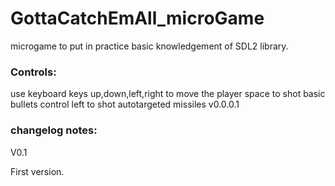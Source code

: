 # GottaCatchEmAll_microGame

microgame to put in practice basic knowledgement of SDL2 library.


### Controls:

use keyboard keys up,down,left,right to move the player
space to shot basic bullets
control left to shot autotargeted missiles v0.0.0.1


### changelog notes:

V0.1

First version.

